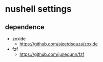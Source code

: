 # nushell settings

## dependence

- zoxide
  - https://github.com/ajeetdsouza/zoxide
- fzf
  - https://github.com/junegunn/fzf
